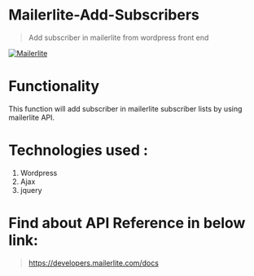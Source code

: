# Mailerlite-Add-Subscribers

> Add subscriber in mailerlite from wordpress front end

[![Mailerlite](https://www.mailerlite.com/assets/SEO/mailerlite.png)](https://www.mailerlite.com/)
# Functionality
This function will add subscriber in mailerlite subscriber lists by using mailerlite API.

# Technologies used :
1. Wordpress
2. Ajax
3. jquery

# Find about API Reference in below link:
>https://developers.mailerlite.com/docs
